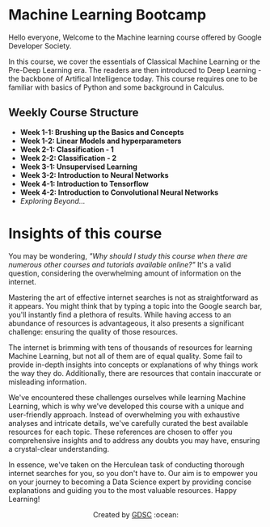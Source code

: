 # Machine Learning Bootcamp

Hello everyone, Welcome to the Machine learning course offered by Google Developer Society.

In this course, we cover the essentials of Classical Machine Learning or the Pre-Deep Learning era. The readers are then introduced to Deep Learning - the backbone of Artifical Intelligence today. This course requires one to be familiar with basics of Python and some background in Calculus.

## Weekly Course Structure
* **Week 1-1: Brushing up the Basics and Concepts**
* **Week 1-2: Linear Models and hyperparameters**
 * **Week 2-1: Classification - 1**
 * **Week 2-2: Classification - 2**
  * **Week 3-1: Unsupervised Learning**
 * **Week 3-2: Introduction to Neural Networks**
 * **Week 4-1: Introduction to Tensorflow**
 * **Week 4-2: Introduction to Convolutional Neural Networks**
* *Exploring Beyond...*



# Insights of this course

You may be wondering, *"Why should I study this course when there are numerous other courses and tutorials available online?"* It's a valid question, considering the overwhelming amount of information on the internet.

Mastering the art of effective internet searches is not as straightforward as it appears. You might think that by typing a topic into the Google search bar, you'll instantly find a plethora of results. While having access to an abundance of resources is advantageous, it also presents a significant challenge: ensuring the quality of those resources.

The internet is brimming with tens of thousands of resources for learning Machine Learning, but not all of them are of equal quality. Some fail to provide in-depth insights into concepts or explanations of why things work the way they do. Additionally, there are resources that contain inaccurate or misleading information.

We've encountered these challenges ourselves while learning Machine Learning, which is why we've developed this course with a unique and user-friendly approach. Instead of overwhelming you with exhaustive analyses and intricate details, we've carefully curated the best available resources for each topic. These references are chosen to offer you comprehensive insights and to address any doubts you may have, ensuring a crystal-clear understanding.

In essence, we've taken on the Herculean task of conducting thorough internet searches for you, so you don't have to. Our aim is to empower you on your journey to becoming a Data Science expert by providing concise explanations and guiding you to the most valuable resources. Happy Learning!
 

<p align="center">Created by <a href="https://gdsc-bitshyd.vercel.app/">GDSC</a> :ocean: </p>
